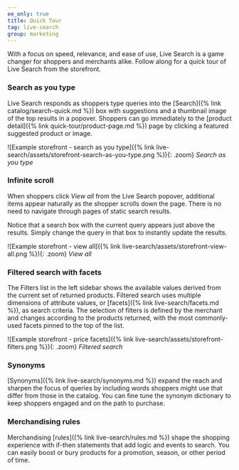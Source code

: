 ```yaml
---
ee_only: true
title: Quick Tour
tag: live-search
group: marketing
---
```


With a focus on speed, relevance, and ease of use, Live Search is a game changer for shoppers and merchants alike. Follow along for a quick tour of Live Search from the storefront.

### Search as you type

Live Search responds as shoppers type queries into the [Search]({% link catalog/search-quick.md %}) box with suggestions and a thumbnail image of the top results in a popover. Shoppers can go immediately to the [product detail]({% link quick-tour/product-page.md %}) page by clicking a featured suggested product or image.

![Example storefront - search as you type]({% link live-search/assets/storefront-search-as-you-type.png %}){: .zoom}
_Search as you type_

### Infinite scroll

When shoppers click _View all_ from the Live Search popover, additional items appear naturally as the shopper scrolls down the page. There is no need to navigate through pages of static search results.

Notice that a search box with the current query appears just above the results. Simply change the query in that box to instantly update the results.

![Example storefront - view all]({% link live-search/assets/storefront-view-all.png %}){: .zoom}
_View all_

### Filtered search with facets

The Filters list in the left sidebar shows the available values derived from the current set of returned products. Filtered search uses multiple dimensions of attribute values, or [facets]({% link live-search/facets.md %}), as search criteria. The selection of filters is defined by the merchant and changes according to the products returned, with the most commonly-used facets pinned to the top of the list.

![Example storefront - price facets]({% link live-search/assets/storefront-filters.png %}){: .zoom}
_Filtered search_

### Synonyms

[Synonyms]({% link live-search/synonyms.md %}) expand the reach and sharpen the focus of queries by including words shoppers might use that differ from those in the catalog. You can fine tune the synonym dictionary to keep shoppers engaged and on the path to purchase.

### Merchandising rules

Merchandising [rules]({% link live-search/rules.md %}) shape the shopping experience with if-then statements that add logic and events to search. You can easily boost or bury products for a promotion, season, or other period of time.
